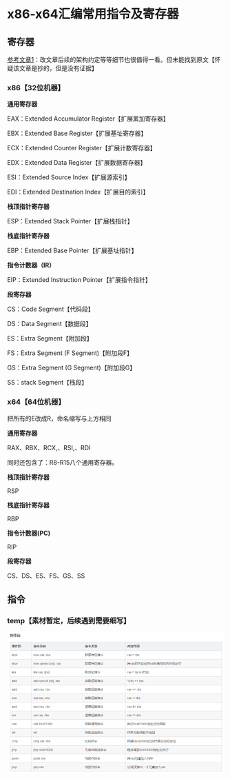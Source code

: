 # x86-x64汇编常用指令及寄存器

## 寄存器

[参考文章1](https://blog.csdn.net/m0_61634551/article/details/135708134)：改文章后续的架构约定等等细节也很值得一看。但未能找到原文【怀疑该文章是抄的，但是没有证据】

### x86【32位机器】

**通用寄存器**

EAX：Extended Accumulator Register【扩展累加寄存器】

EBX：Extended Base Register【扩展基址寄存器】

ECX：Extended Counter Register【扩展计数寄存器】

EDX：Extended Data Register【扩展数据寄存器】

ESI：Extended Source Index【扩展源索引】

EDI：Extended Destination Index【扩展目的索引】

**栈顶指针寄存器**

ESP：Extended Stack Pointer【扩展栈指针】

**栈底指针寄存器**

EBP：Extended Base Pointer【扩展基址指针】

**指令计数器（IR）**

EIP：Extended Instruction Pointer【扩展指令指针】

**段寄存器**

CS：Code Segment【代码段】

DS：Data Segment【数据段】

ES：Extra Segment【附加段】

FS：Extra Segment (F Segment)【附加段F】

GS：Extra Segment (G Segment)【附加段G】

SS：stack Segment【栈段】

### x64【64位机器】

把所有的E改成R，命名缩写与上方相同

**通用寄存器**

RAX、RBX、RCX,、RSI,、RDI

同时还包含了：R8-R15八个通用寄存器。

**栈顶指针寄存器**

RSP

**栈底指针寄存器**

RBP

**指令计数器(PC)**

RIP

**段寄存器**

CS、DS、ES、FS、GS、SS



## 指令

### temp【素材暂定，后续遇到需要细写】

![image-20240619095630803](x86-x64汇编常用指令及寄存器.assets/image-20240619095630803.png)



